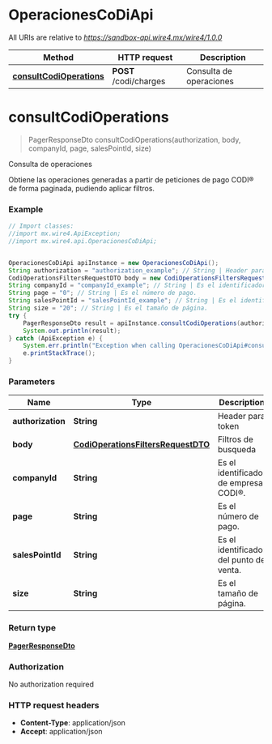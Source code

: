 # OperacionesCoDiApi

All URIs are relative to *https://sandbox-api.wire4.mx/wire4/1.0.0*

Method | HTTP request | Description
------------- | ------------- | -------------
[**consultCodiOperations**](OperacionesCoDiApi.md#consultCodiOperations) | **POST** /codi/charges | Consulta de operaciones

<a name="consultCodiOperations"></a>
# **consultCodiOperations**
> PagerResponseDto consultCodiOperations(authorization, body, companyId, page, salesPointId, size)

Consulta de operaciones

Obtiene las operaciones generadas a partir de peticiones de pago CODI® de forma paginada, pudiendo aplicar filtros.

### Example
```java
// Import classes:
//import mx.wire4.ApiException;
//import mx.wire4.api.OperacionesCoDiApi;


OperacionesCoDiApi apiInstance = new OperacionesCoDiApi();
String authorization = "authorization_example"; // String | Header para token
CodiOperationsFiltersRequestDTO body = new CodiOperationsFiltersRequestDTO(); // CodiOperationsFiltersRequestDTO | Filtros de busqueda
String companyId = "companyId_example"; // String | Es el identificador de empresa CODI®.
String page = "0"; // String | Es el número de pago.
String salesPointId = "salesPointId_example"; // String | Es el identificador del punto de venta.
String size = "20"; // String | Es el tamaño de página.
try {
    PagerResponseDto result = apiInstance.consultCodiOperations(authorization, body, companyId, page, salesPointId, size);
    System.out.println(result);
} catch (ApiException e) {
    System.err.println("Exception when calling OperacionesCoDiApi#consultCodiOperations");
    e.printStackTrace();
}
```

### Parameters

Name | Type | Description  | Notes
------------- | ------------- | ------------- | -------------
 **authorization** | **String**| Header para token |
 **body** | [**CodiOperationsFiltersRequestDTO**](CodiOperationsFiltersRequestDTO.md)| Filtros de busqueda | [optional]
 **companyId** | **String**| Es el identificador de empresa CODI®. | [optional]
 **page** | **String**| Es el número de pago. | [optional] [default to 0]
 **salesPointId** | **String**| Es el identificador del punto de venta. | [optional]
 **size** | **String**| Es el tamaño de página. | [optional] [default to 20]

### Return type

[**PagerResponseDto**](PagerResponseDto.md)

### Authorization

No authorization required

### HTTP request headers

 - **Content-Type**: application/json
 - **Accept**: application/json


